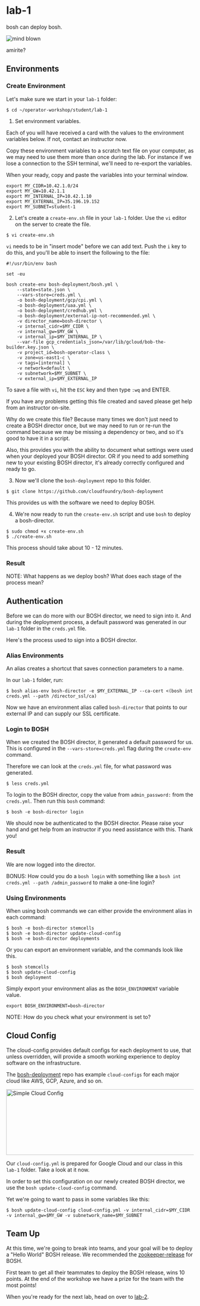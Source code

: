 # lab-1

bosh can deploy bosh.

![mind blown][mind-blown]

amirite?

## Environments

### Create Environment

Let's make sure we start in your `lab-1` folder:

```
$ cd ~/operator-workshop/student/lab-1
```

1. Set environment variables.

Each of you will have received a card with the values to the environment
variables below.  If not, contact an instructor now.

Copy these environment variables to a scratch text file on your
computer, as we may need to use them more than once during the lab.
For instance if we lose a connection to the SSH terminal, we'll need
to re-export the variables.

When your ready, copy and paste the variables into your terminal
window.

```
export MY_CIDR=10.42.1.0/24
export MY_GW=10.42.1.1
export MY_INTERNAL_IP=10.42.1.10
export MY_EXTERNAL_IP=35.196.19.152
export MY_SUBNET=student-1
```

2. Let's create a `create-env.sh` file in your `lab-1` folder.  Use the `vi`
editor on the server to create the file.

```
$ vi create-env.sh
```

`vi` needs to be in "insert mode" before we can add text.  Push the `i` key
to do this, and you'll be able to insert the following to the file:

```
#!/usr/bin/env bash

set -eu

bosh create-env bosh-deployment/bosh.yml \
    --state=state.json \
    --vars-store=creds.yml \
    -o bosh-deployment/gcp/cpi.yml \
    -o bosh-deployment/uaa.yml \
    -o bosh-deployment/credhub.yml \
    -o bosh-deployment/external-ip-not-recommended.yml \
    -v director_name=bosh-director \
    -v internal_cidr=$MY_CIDR \
    -v internal_gw=$MY_GW \
    -v internal_ip=$MY_INTERNAL_IP \
    --var-file gcp_credentials_json=/var/lib/gcloud/bob-the-builder.key.json \
    -v project_id=bosh-operator-class \
    -v zone=us-east1-c \
    -v tags=[internal] \
    -v network=default \
    -v subnetwork=$MY_SUBNET \
    -v external_ip=$MY_EXTERNAL_IP
```

To save a file with `vi`, hit the `ESC` key and then type `:wq` and ENTER.

If you have any problems getting this file created and saved please get help
from an instructor on-site.

Why do we create this file?  Because many times we don't just need to create a
BOSH director once, but we may need to run or re-run the command because we
may be missing a dependency or two, and so it's good to have it in a script.

Also, this provides you with the ability to document what settings were used
when your deployed your BOSH director.  OR if you need to add something new
to your existing BOSH director, it's already correctly configured and ready
to go.

3. Now we'll clone the `bosh-deployment` repo to this folder.

```
$ git clone https://github.com/cloudfoundry/bosh-deployment
```

This provides us with the software we need to deploy BOSH.

4. We're now ready to run the `create-env.sh` script and use `bosh` to deploy a
bosh-director.

```
$ sudo chmod +x create-env.sh
$ ./create-env.sh
```

This process should take about 10 - 12 minutes.

### Result

NOTE: What happens as we deploy bosh?  What does each stage of the process mean?

## Authentication

Before we can do more with our BOSH director, we need to sign into it.  And
during the deployment process, a default password was generated in our `lab-1`
folder in the `creds.yml` file.

Here's the process used to sign into a BOSH director.

### Alias Environments

An alias creates a shortcut that saves connection parameters to a name.

In our `lab-1` folder, run:

```
$ bosh alias-env bosh-director -e $MY_EXTERNAL_IP --ca-cert <(bosh int creds.yml --path /director_ssl/ca)
```

Now we have an environment alias called `bosh-director` that points to
our external IP and can supply our SSL certificate.

### Login to BOSH

When we created the BOSH director, it generated a default password for us.
This is configured in the `--vars-store=creds.yml` flag during the
`create-env` command.

Therefore we can look at the `creds.yml` file, for what password was
generated.

```
$ less creds.yml
```

To login to the BOSH director, copy the value from `admin_password:` from
the `creds.yml`.  Then run this `bosh` command:

```
$ bosh -e bosh-director login
```

We should now be authenticated to the BOSH director.  Please raise your hand and
get help from an instructor if you need assistance with this.  Thank you!

### Result

We are now logged into the director.

BONUS: How could you do a `bosh login` with something like a
`bosh int creds.yml --path /admin_password` to make a one-line login?

### Using Environments

When using bosh commands we can either provide the environment alias
in each command:

```
$ bosh -e bosh-director stemcells
$ bosh -e bosh-director update-cloud-config
$ bosh -e bosh-director deployments
```

Or you can export an environment variable, and the commands look like this.

```
$ bosh stemcells
$ bosh update-cloud-config
$ bosh deployment
```

Simply export your environment alias as the `BOSH_ENVIRONMENT` variable value.

```
export BOSH_ENVIRONMENT=bosh-director
```

NOTE: How do you check what your environment is set to?

## Cloud Config

The cloud-config provides default configs for each deployment to use, that
unless overridden, will provide a smooth working experience to deploy
software on the infrastructure.

The [bosh-deployment][cloud-config] repo has example `cloud-configs` for
each major cloud like AWS, GCP, Azure, and so on.

<img src="https://github.com/starkandwayne/operator-workshop/raw/master/images/simple-cloud-config.png" width="888" height="176" title="Simple Cloud Config">

Our `cloud-config.yml` is prepared for Google Cloud and our class in this `lab-1` folder.  Take a look at it now.

In order to set this configuration on our newly created BOSH director, we use
the `bosh update-cloud-config` command.

Yet we're going to want to pass in some variables like this:

```
$ bosh update-cloud-config cloud-config.yml -v internal_cidr=$MY_CIDR -v internal_gw=$MY_GW -v subnetwork_name=$MY_SUBNET
```

## Team Up

At this time, we're going to break into teams, and your goal will be to
deploy a "Hello World" BOSH release.  We recommended the
[zookeeper-release][zookeeper-release] for BOSH.

First team to get all their teammates to deploy the BOSH release, wins 10
points.  At the end of the workshop we have a prize for the team with the
most points!

When you're ready for the next lab, head on over to [lab-2][lab-2].

[//]: # (Pictures)

[mind-blown]: https://github.com/starkandwayne/operator-workshop/raw/master/images/mind-blown.gif "Mind Blown"

[//]: # (Links)

[cloud-config]: https://github.com/cloudfoundry/bosh-deployment#ops-files
[zookeeper-release]: https://github.com/cppforlife/zookeeper-release
[lab-2]: https://github.com/starkandwayne/operator-workshop/tree/master/student/lab-2

